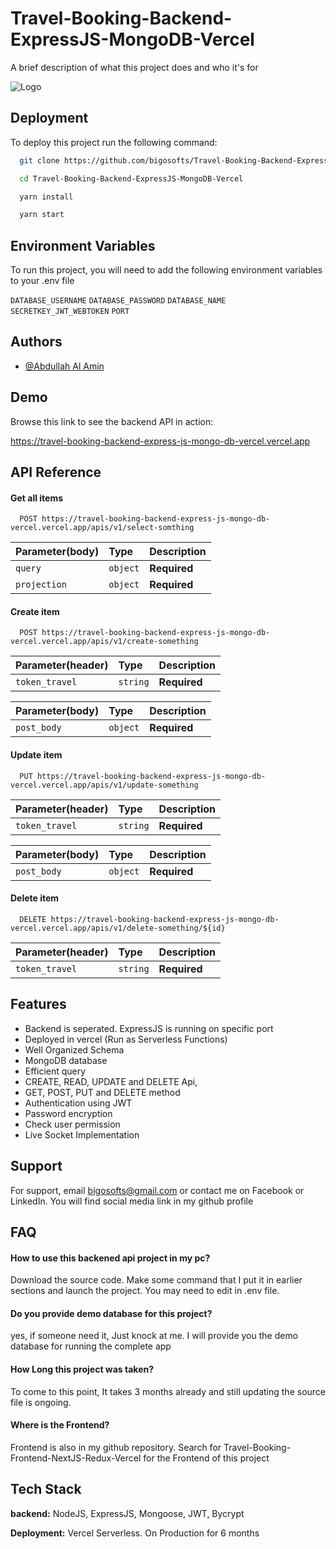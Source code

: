 
# Travel-Booking-Backend-ExpressJS-MongoDB-Vercel

A brief description of what this project does and who it's for


![Logo](https://atiqlab.bigosofts.com/wp-content/uploads/2024/08/rsz_logo.png)


## Deployment

To deploy this project run the following command:

```bash
  git clone https://github.com/bigosofts/Travel-Booking-Backend-ExpressJS-MongoDB-Vercel.git
```

```bash
  cd Travel-Booking-Backend-ExpressJS-MongoDB-Vercel
```

```bash
  yarn install
```

```bash
  yarn start
```


## Environment Variables

To run this project, you will need to add the following environment variables to your .env file

`DATABASE_USERNAME`
`DATABASE_PASSWORD`
`DATABASE_NAME`
`SECRETKEY_JWT_WEBTOKEN`
`PORT`



## Authors

- [@Abdullah Al Amin](https://github.com/bigosofts)


## Demo

Browse this link to see the backend API in action:

https://travel-booking-backend-express-js-mongo-db-vercel.vercel.app
## API Reference

#### Get all items

```http
  POST https://travel-booking-backend-express-js-mongo-db-vercel.vercel.app/apis/v1/select-somthing
```

| Parameter(body) | Type     | Description                |
| :-------- | :------- | :------------------------- |
| `query` | `object` | **Required** |
| `projection` | `object` | **Required**|


#### Create item
```http
  POST https://travel-booking-backend-express-js-mongo-db-vercel.vercel.app/apis/v1/create-something
```

| Parameter(header) | Type     | Description                       |
| :-------- | :------- | :-------------------------------- |
| `token_travel`      | `string` | **Required**|

| Parameter(body) | Type     | Description                       |
| :-------- | :------- | :-------------------------------- |
| `post_body`      | `object` | **Required**|


#### Update item
```http
  PUT https://travel-booking-backend-express-js-mongo-db-vercel.vercel.app/apis/v1/update-something
```

| Parameter(header) | Type     | Description                       |
| :-------- | :------- | :-------------------------------- |
| `token_travel`      | `string` | **Required**|

| Parameter(body) | Type     | Description                       |
| :-------- | :------- | :-------------------------------- |
| `post_body`      | `object` | **Required**|


#### Delete item
```http
  DELETE https://travel-booking-backend-express-js-mongo-db-vercel.vercel.app/apis/v1/delete-something/${id}
```

| Parameter(header) | Type     | Description                       |
| :-------- | :------- | :-------------------------------- |
| `token_travel`      | `string` | **Required**|







## Features

- Backend is seperated. ExpressJS is running on specific port
- Deployed in vercel (Run as Serverless Functions)
- Well Organized Schema
- MongoDB database
- Efficient query
- CREATE, READ, UPDATE and DELETE Api,
- GET, POST, PUT and DELETE method
- Authentication using JWT
- Password encryption
- Check user permission
- Live Socket Implementation



## Support

For support, email bigosofts@gmail.com or contact me on Facebook or LinkedIn. You will find social media link in my github profile


## FAQ

#### How to use this backened api project in my pc?

Download the source code. Make some command that I put it in earlier sections and launch the project. You may need to edit in .env file.

#### Do you provide demo database for this project?

yes, if someone need it, Just knock at me. I will provide you the demo database for running the complete app

#### How Long this project was taken?

To come to this point, It takes 3 months already and still updating the source file is ongoing.

#### Where is the Frontend?

Frontend is also in my github repository. Search for Travel-Booking-Frontend-NextJS-Redux-Vercel for the Frontend of this project


## Tech Stack

**backend:** NodeJS, ExpressJS, Mongoose, JWT, Bycrypt

**Deployment:** Vercel Serverless. On Production for 6 months
